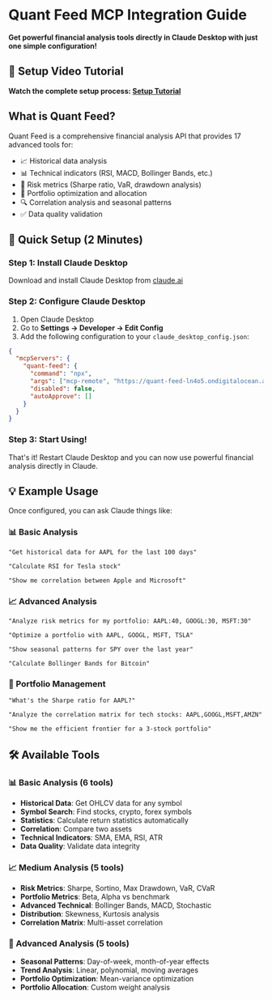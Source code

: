 # Quant Feed MCP Integration Guide

**Get powerful financial analysis tools directly in Claude Desktop with just one simple configuration!**

## 🎥 Setup Video Tutorial

**Watch the complete setup process: [Setup Tutorial](https://www.youtube.com/watch?v=OT9SbKe19Cg)**

## What is Quant Feed?

Quant Feed is a comprehensive financial analysis API that provides 17 advanced tools for:

- 📈 Historical data analysis
- 📊 Technical indicators (RSI, MACD, Bollinger Bands, etc.)
- 🎯 Risk metrics (Sharpe ratio, VaR, drawdown analysis)
- 💼 Portfolio optimization and allocation
- 🔍 Correlation analysis and seasonal patterns
- ✅ Data quality validation

## 🚀 Quick Setup (2 Minutes)

### Step 1: Install Claude Desktop

Download and install Claude Desktop from [claude.ai](https://claude.ai/download)

### Step 2: Configure Claude Desktop

1. Open Claude Desktop
2. Go to **Settings → Developer → Edit Config**
3. Add the following configuration to your `claude_desktop_config.json`:

```json
{
  "mcpServers": {
    "quant-feed": {
      "command": "npx",
      "args": ["mcp-remote", "https://quant-feed-ln4o5.ondigitalocean.app/sse"],
      "disabled": false,
      "autoApprove": []
    }
  }
}
```

### Step 3: Start Using!

That's it! Restart Claude Desktop and you can now use powerful financial analysis directly in Claude.

## 💡 Example Usage

Once configured, you can ask Claude things like:

### 📊 Basic Analysis

```
"Get historical data for AAPL for the last 100 days"

"Calculate RSI for Tesla stock"

"Show me correlation between Apple and Microsoft"
```

### 📈 Advanced Analysis

```
"Analyze risk metrics for my portfolio: AAPL:40, GOOGL:30, MSFT:30"

"Optimize a portfolio with AAPL, GOOGL, MSFT, TSLA"

"Show seasonal patterns for SPY over the last year"

"Calculate Bollinger Bands for Bitcoin"
```

### 💼 Portfolio Management

```
"What's the Sharpe ratio for AAPL?"

"Analyze the correlation matrix for tech stocks: AAPL,GOOGL,MSFT,AMZN"

"Show me the efficient frontier for a 3-stock portfolio"
```

## 🛠️ Available Tools

### 📊 Basic Analysis (6 tools)

- **Historical Data**: Get OHLCV data for any symbol
- **Symbol Search**: Find stocks, crypto, forex symbols
- **Statistics**: Calculate return statistics automatically
- **Correlation**: Compare two assets
- **Technical Indicators**: SMA, EMA, RSI, ATR
- **Data Quality**: Validate data integrity

### 📈 Medium Analysis (5 tools)

- **Risk Metrics**: Sharpe, Sortino, Max Drawdown, VaR, CVaR
- **Portfolio Metrics**: Beta, Alpha vs benchmark
- **Advanced Technical**: Bollinger Bands, MACD, Stochastic
- **Distribution**: Skewness, Kurtosis analysis
- **Correlation Matrix**: Multi-asset correlation

### 🎯 Advanced Analysis (5 tools)

- **Seasonal Patterns**: Day-of-week, month-of-year effects
- **Trend Analysis**: Linear, polynomial, moving averages
- **Portfolio Optimization**: Mean-variance optimization
- **Portfolio Allocation**: Custom weight analysis
